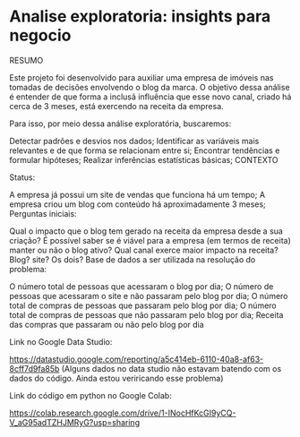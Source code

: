 # Analise exploratoria: insights para negocio

RESUMO

Este projeto foi desenvolvido para auxiliar uma empresa de imóveis nas tomadas de decisões envolvendo o blog da marca. O objetivo dessa análise é entender de que forma a inclusã influência que esse novo canal, criado há cerca de 3 meses, está exercendo na receita da empresa.

Para isso, por meio dessa análise exploratória, buscaremos:

Detectar padrões e desvios nos dados;
Identificar as variáveis mais relevantes e de que forma se relacionam entre si;
Encontrar tendências e formular hipóteses;
Realizar inferências estatísticas básicas;
CONTEXTO

Status:

A empresa já possui um site de vendas que funciona há um tempo;
A empresa criou um blog com conteúdo há aproximadamente 3 meses;
Perguntas iniciais:

Qual o impacto que o blog tem gerado na receita da empresa desde a sua criação?
É possível saber se é viável para a empresa (em termos de receita) manter ou não o blog ativo?
Qual canal exerce maior impacto na receita? Blog? site? Os dois?
Base de dados a ser utilizada na resolução do problema:

O número total de pessoas que acessaram o blog por dia;
O número de pessoas que acessaram o site e não passaram pelo blog por dia;
O número total de compras de pessoas que passaram pelo blog por dia;
O número total de compras de pessoas que não passaram pelo blog por dia;
Receita das compras que passaram ou não pelo blog por dia

Link no Google Data Studio:

https://datastudio.google.com/reporting/a5c414eb-6110-40a8-af63-8cff7d9fa85b
(Alguns dados no data studio não estavam batendo com os dados do código. Ainda estou veriricando esse problema)


Link do código em python no Google Colab:

https://colab.research.google.com/drive/1-INocHfKcGI9yCQ-V_aG95adTZHJMRyG?usp=sharing
